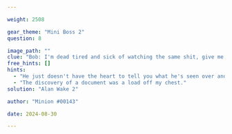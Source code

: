 ```yaml
---

weight: 2508

gear_theme: "Mini Boss 2"
question: 8

image_path: ""
clue: "Bob: I'm dead tired and sick of watching the same shit, give me the clicker or I'll make you pay."
free_hints: []
hints:
  - "He just doesn't have the heart to tell you what he's seen over and over."
  - "The discovery of a document was a load off my chest."
solution: "Alan Wake 2"

author: "Minion #00143"

date: 2024-08-30

---
```


